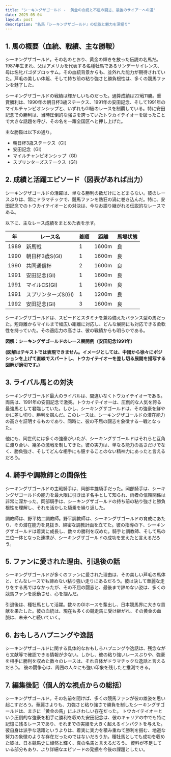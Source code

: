 ```yaml
---
title: "シーキングザゴールド -  黄金の血統と不屈の闘志、最強のサイアーへの道"
date: 2025-05-04
layout: post
description: "名馬『シーキングザゴールド』の伝説と魅力を深堀り"
---
```


## 1. 馬の概要（血統、戦績、主な勝鞍）

シーキングザゴールド。その名のとおり、黄金の輝きを放った伝説の名馬だ。1987年生まれ、父はアメリカを代表する名種牡馬であるサンデーサイレンス、母は名牝パゴダブロッサム。その血統背景からも、並外れた能力が期待されていた。芦毛の美しい体躯、そして持ち前の粘り強さと勝負根性は、多くの競馬ファンを魅了した。

シーキングザゴールドの戦績は輝かしいものだった。通算成績は22戦11勝。重賞勝利は、1990年の朝日杯3歳ステークス、1991年の安田記念、そして1991年のマイルチャンピオンシップと、いずれもGI級のレースを制覇している。特に安田記念での勝利は、当時圧倒的な強さを誇っていたトウカイテイオーを破ったことで大きな話題を呼び、その名を一躍全国区へと押し上げた。

主な勝鞍は以下の通り。

* 朝日杯3歳ステークス（GI）
* 安田記念（GI）
* マイルチャンピオンシップ（GI）
* スプリンターズステークス（G1）


## 2. 成績と活躍エピソード（図表があれば出力）

シーキングザゴールドの活躍は、単なる勝利の数だけにとどまらない。彼のレースぶりは、常にドラマチックで、競馬ファンを熱狂の渦に巻き込んだ。特に、安田記念でのトウカイテイオーとの対決は、今なお語り継がれる伝説的なレースである。

以下に、主なレース成績をまとめた表を示す。

| 年 | レース名          | 着順 | 距離 | 馬場状態 |
|---|-------------------|-----|------|---------|
| 1989 | 新馬戦            | 1   | 1600m | 良      |
| 1990 | 朝日杯3歳S(GI)    | 1   | 1600m | 良      |
| 1990 | 共同通信杯          | 2   | 1600m | 良      |
| 1991 | 安田記念(GI)      | 1   | 1600m | 良      |
| 1991 | マイルCS(GI)      | 1   | 1600m | 良      |
| 1991 | スプリンターズS(GI)| 1   | 1200m | 良      |
| 1992 | 安田記念(GI)      | 3   | 1600m | 良      |


シーキングザゴールドは、スピードとスタミナを兼ね備えたバランス型の馬だった。短距離からマイルまで幅広い距離に対応し、どんな展開にも対応できる柔軟性を持っていた。その適応力の高さは、彼の戦績からも明らかである。

**図解：シーキングザゴールドのレース展開例（安田記念1991年）**

**(図解はテキストでは表現できません。イメージとしては、中団から徐々にポジションを上げて直線でスパートし、トウカイテイオーを差し切る展開を描写する図解が適切です。)**


## 3. ライバル馬との対決

シーキングザゴールド最大のライバルは、間違いなくトウカイテイオーである。両馬は、1991年の安田記念で激突。トウカイテイオーは、圧倒的な人気を誇る最強馬として君臨していた。しかし、シーキングザゴールドは、その強豪を鮮やかに差し切り、勝利を掴んだ。このレースは、シーキングザゴールドの潜在能力の高さを証明するものであり、同時に、彼の不屈の闘志を象徴する一戦となった。

他にも、同世代には多くの強豪がいたが、シーキングザゴールドはそれらと互角に渡り合い、幾多の激戦を制してきた。彼の実力は、単なる能力の高さだけでなく、勝負強さ、そしてどんな相手にも臆することのない精神力にあったと言えるだろう。


## 4. 騎手や調教師との関係性

シーキングザゴールドの主戦騎手は、岡部幸雄騎手だった。岡部騎手は、シーキングザゴールドの能力を最大限に引き出す名手として知られ、両者の信頼関係は非常に深かった。岡部騎手は、シーキングザゴールドの持ち前の粘り強さと勝負根性を理解し、それを活かした騎乗を繰り返した。

調教師は、野平祐二調教師。野平調教師は、シーキングザゴールドの育成にあたり、その潜在能力を見抜き、綿密な調教計画を立てた。彼の指導の下、シーキングザゴールドは着実に成長し、数々の勝利を収めた。騎手と調教師、そして馬の三位一体となった連携が、シーキングザゴールドの成功を支えたと言えるだろう。


## 5. ファンに愛された理由、引退後の話

シーキングザゴールドが多くのファンに愛された理由は、その美しい芦毛の馬体と、どんなレースでも諦めない粘り強い走りにあるだろう。彼は決して華麗な走りをする馬ではなかったが、その不屈の闘志と、最後まで諦めない姿は、多くの競馬ファンを感動させ、心を掴んだ。

引退後は、種牡馬として活躍。数々のGIホースを輩出し、日本競馬界に大きな貢献を果たした。彼の血統は、現在も多くの競走馬に受け継がれ、その黄金の血脈は、未来へと続いていく。


## 6. おもしろハプニングや逸話

シーキングザゴールドに関する具体的なおもしろハプニングや逸話は、残念ながら文献等で確認できる情報が少ない。しかし、彼の粘り強いレースぶりや、強豪を相手に勝利を収めた数々のレースは、それ自体がドラマチックな逸話と言えるだろう。  彼の闘争心は、周囲の人々にも強い印象を残したと推測できる。


## 7. 編集後記（個人的な視点からの総括）

シーキングザゴールド。その名前を聞けば、多くの競馬ファンが彼の雄姿を思い起こすだろう。華麗さよりも、力強さと粘り強さで勝負を制したシーキングザゴールドは、まさに「黄金の馬」にふさわしい存在だった。  トウカイテイオーという圧倒的な強豪を相手に勝利を収めた安田記念は、彼のキャリアの中でも特に記憶に残るレースであり、それまでの実績を大きく超えるインパクトを与えた。  彼自身は派手な活躍というよりは、着実に実力を積み重ねて勝利を掴む、地道な努力の象徴のような存在だったのではないだろうか。種牡馬としても成功を収めた彼は、日本競馬史に燦然と輝く、真の名馬と言えるだろう。  資料が不足している部分もあり、より詳細なエピソードの発掘を今後の課題としたい。
